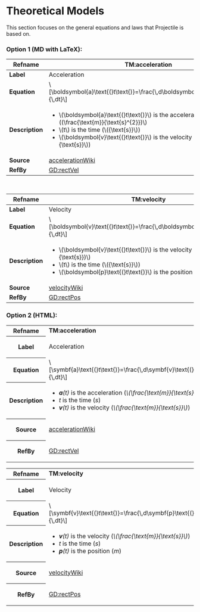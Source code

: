 # Theoretical Models

This section focuses on the general equations and laws that Projectile is based on.

### Option 1 (MD with LaTeX):

|**Refname**|**TM:acceleration**|
|-|-|
|**Label**|Acceleration|
|**Equation**|\\[\boldsymbol{a}\text{(}t\text{)}=\frac{\\,d\boldsymbol{v}\text{(}t\text{)}}{\\,dt}\\]|
|**Description**|<ul><li>\\(\boldsymbol{a}\text{(}t\text{)}\\) is the acceleration \\((\frac{\text{m}}{\text{s}^{2}})\\) </li><li> \\(t\\) is the time (\\({\text{s}}\\)) </li><li> \\(\boldsymbol{v}\text{(}t\text{)}\\) is the velocity (\\(\frac{\text{m}}{\text{s}}\\))</li></ul>|
|**Source**|[accelerationWiki]()|
|**RefBy**|[GD:rectVel]()|

</br>

|**Refname**|TM:velocity|
|-|-|
|**Label**|Velocity|
|**Equation**|\\[\boldsymbol{v}\text{(}t\text{)}=\frac{\\,d\boldsymbol{p}\text{(}t\text{)}}{\\,dt}\\]|
|**Description**|<ul><li>\\(\boldsymbol{v}\text{(}t\text{)}\\) is the velocity \\((\frac{\text{m}}{\text{s}})\\) </li><li> \\(t\\) is the time (\\({\text{s}}\\)) </li><li> \\(\boldsymbol{p}\text{(}t\text{)}\\) is the position (\\(\text{m}\\))</li></ul>|
|**Source**|[velocityWiki]()|
|**RefBy**|[GD:rectPos]()|

### Option 2 (HTML):

<div id="TM:acceleration">
                  <table class="tdefn">
                    <tr>
                      <th>Refname</th>
                      <td><b>TM:acceleration</b></td>
                    </tr>
                    <tr>
                      <th>Label</th>
                      <td><p class="paragraph">Acceleration</p></td>
                    </tr>
                    <tr>
                      <th>Equation</th>
                      <td>
                        \[\symbf{a}\text{(}t\text{)}=\frac{\,d\symbf{v}\text{(}t\text{)}}{\,dt}\]
                      </td>
                    </tr>
                    <tr>
                      <th>Description</th>
                      <td>
                        <ul class="hide-list-style-no-indent">
                          <li>
                            <em><b>a</b>(t)</em> is the acceleration (<em>\(\frac{\text{m}}{\text{s}^{2}}\)</em>)
                          </li>
                          <li><em>t</em> is the time (<em>s</em>)</li>
                          <li>
                            <em><b>v</b>(t)</em> is the velocity (<em>\(\frac{\text{m}}{\text{s}}\)</em>)
                          </li>
                        </ul>
                      </td>
                    </tr>
                    <tr>
                      <th>Source</th>
                      <td>
                        <p class="paragraph">
                          <a href=#accelerationWiki>accelerationWiki</a>
                        </p>
                      </td>
                    </tr>
                    <tr>
                      <th>RefBy</th>
                      <td>
                        <p class="paragraph"><a href=#GD:rectVel>GD:rectVel</a></p>
                      </td>
                    </tr>
                  </table>
                </div>
                <div id="TM:velocity">
                  <table class="tdefn">
                    <tr>
                      <th>Refname</th>
                      <td><b>TM:velocity</b></td>
                    </tr>
                    <tr>
                      <th>Label</th>
                      <td><p class="paragraph">Velocity</p></td>
                    </tr>
                    <tr>
                      <th>Equation</th>
                      <td>
                        \[\symbf{v}\text{(}t\text{)}=\frac{\,d\symbf{p}\text{(}t\text{)}}{\,dt}\]
                      </td>
                    </tr>
                    <tr>
                      <th>Description</th>
                      <td>
                        <ul class="hide-list-style-no-indent">
                          <li>
                            <em><b>v</b>(t)</em> is the velocity (<em>\(\frac{\text{m}}{\text{s}}\)</em>)
                          </li>
                          <li><em>t</em> is the time (<em>s</em>)</li>
                          <li><em><b>p</b>(t)</em> is the position (<em>m</em>)</li>
                        </ul>
                      </td>
                    </tr>
                    <tr>
                      <th>Source</th>
                      <td>
                        <p class="paragraph"><a href=#velocityWiki>velocityWiki</a></p>
                      </td>
                    </tr>
                    <tr>
                      <th>RefBy</th>
                      <td>
                        <p class="paragraph"><a href=#GD:rectPos>GD:rectPos</a></p>
                      </td>
                    </tr>
                  </table>
                </div>
              </div>
            </div>
